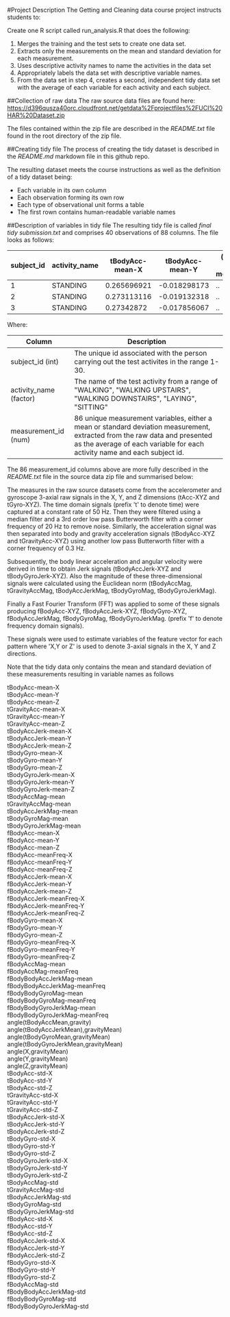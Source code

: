 #Project Description
The Getting and Cleaning data course project instructs students to: 

Create one R script called run_analysis.R that does the following: 

1. Merges the training and the test sets to create one data set.
2. Extracts only the measurements on the mean and standard deviation for each measurement. 
3. Uses descriptive activity names to name the activities in the data set
4. Appropriately labels the data set with descriptive variable names. 
5. From the data set in step 4, creates a second, independent tidy data set with the average of each variable for each activity and each subject.

##Collection of raw data
The raw source data files are found here: https://d396qusza40orc.cloudfront.net/getdata%2Fprojectfiles%2FUCI%20HAR%20Dataset.zip 

The files contained within the zip file are described in the *README.txt* file found in the root directory of the zip file.

##Creating tidy file
The process of creating the tidy dataset is described in the *README.md* markdown file in this github repo.

The resulting dataset meets the course instructions as well as the definition of a tidy dataset being:

* Each variable in its own column
* Each observation forming its own row
* Each type of observational unit forms a table
* The first rown contains human-readable variable names

##Description of variables in tidy file
The resulting tidy file is called *final tidy submission.txt* and comprises 40 observations of 88 columns.  The file looks as follows:

subject_id | activity_name | tBodyAcc-mean-X | tBodyAcc-mean-Y | (and 84 other measures)
--- | --- | --- | --- | ---
1 | STANDING | 0.265696921 | -0.018298173 | ..
2 | STANDING | 0.273113116 | -0.019132318 | ..
3 | STANDING | 0.27342872 | -0.017856067 | ..

Where:

Column | Description
------ | -----------
subject_id (int) | The unique id associated with the person carrying out the test activites in the range 1-30.
activity_name (factor) | The name of the test activity from a range of "WALKING", "WALKING UPSTAIRS", "WALKING DOWNSTAIRS", "LAYING", "SITTING"
measurement_id (num) | 86 unique measurement variables, either a mean or standard deviation measurement, extracted from the raw data and presented as the average of each variable for each activity name and each subject id.

The 86 measurement_id columns above are more fully described in the *README.txt* file in the source data zip file and summarised below: 

The measures in the raw source datasets come from the accelerometer and gyroscope 3-axial raw signals in the X, Y, and Z dimensions (tAcc-XYZ and tGyro-XYZ). The time domain signals (prefix 't' to denote time) were captured at a constant rate of 50 Hz. Then they were filtered using a median filter and a 3rd order low pass Butterworth filter with a corner frequency of 20 Hz to remove noise. Similarly, the acceleration signal was then separated into body and gravity acceleration signals (tBodyAcc-XYZ and tGravityAcc-XYZ) using another low pass Butterworth filter with a corner frequency of 0.3 Hz. 

Subsequently, the body linear acceleration and angular velocity were derived in time to obtain Jerk signals (tBodyAccJerk-XYZ and tBodyGyroJerk-XYZ). Also the magnitude of these three-dimensional signals were calculated using the Euclidean norm (tBodyAccMag, tGravityAccMag, tBodyAccJerkMag, tBodyGyroMag, tBodyGyroJerkMag). 

Finally a Fast Fourier Transform (FFT) was applied to some of these signals producing fBodyAcc-XYZ, fBodyAccJerk-XYZ, fBodyGyro-XYZ, fBodyAccJerkMag, fBodyGyroMag, fBodyGyroJerkMag. (prefix 'f' to denote frequency domain signals). 

These signals were used to estimate variables of the feature vector for each pattern where 'X,Y or Z' is used to denote 3-axial signals in the X, Y and Z directions.

Note that the tidy data only contains the mean and standard deviation of these measurements resulting in variable names as follows

tBodyAcc-mean-X  
tBodyAcc-mean-Y  
tBodyAcc-mean-Z  
tGravityAcc-mean-X  
tGravityAcc-mean-Y  
tGravityAcc-mean-Z  
tBodyAccJerk-mean-X  
tBodyAccJerk-mean-Y  
tBodyAccJerk-mean-Z  
tBodyGyro-mean-X  
tBodyGyro-mean-Y  
tBodyGyro-mean-Z  
tBodyGyroJerk-mean-X  
tBodyGyroJerk-mean-Y  
tBodyGyroJerk-mean-Z  
tBodyAccMag-mean  
tGravityAccMag-mean  
tBodyAccJerkMag-mean  
tBodyGyroMag-mean  
tBodyGyroJerkMag-mean  
fBodyAcc-mean-X  
fBodyAcc-mean-Y  
fBodyAcc-mean-Z  
fBodyAcc-meanFreq-X  
fBodyAcc-meanFreq-Y  
fBodyAcc-meanFreq-Z  
fBodyAccJerk-mean-X  
fBodyAccJerk-mean-Y  
fBodyAccJerk-mean-Z  
fBodyAccJerk-meanFreq-X  
fBodyAccJerk-meanFreq-Y  
fBodyAccJerk-meanFreq-Z  
fBodyGyro-mean-X  
fBodyGyro-mean-Y  
fBodyGyro-mean-Z  
fBodyGyro-meanFreq-X  
fBodyGyro-meanFreq-Y  
fBodyGyro-meanFreq-Z  
fBodyAccMag-mean  
fBodyAccMag-meanFreq   
fBodyBodyAccJerkMag-mean  
fBodyBodyAccJerkMag-meanFreq  
fBodyBodyGyroMag-mean  
fBodyBodyGyroMag-meanFreq  
fBodyBodyGyroJerkMag-mean  
fBodyBodyGyroJerkMag-meanFreq  
angle(tBodyAccMean,gravity)  
angle(tBodyAccJerkMean),gravityMean)  
angle(tBodyGyroMean,gravityMean)  
angle(tBodyGyroJerkMean,gravityMean)  
angle(X,gravityMean)  
angle(Y,gravityMean)  
angle(Z,gravityMean)  
tBodyAcc-std-X  
tBodyAcc-std-Y  
tBodyAcc-std-Z  
tGravityAcc-std-X  
tGravityAcc-std-Y  
tGravityAcc-std-Z  
tBodyAccJerk-std-X  
tBodyAccJerk-std-Y  
tBodyAccJerk-std-Z  
tBodyGyro-std-X  
tBodyGyro-std-Y  
tBodyGyro-std-Z  
tBodyGyroJerk-std-X  
tBodyGyroJerk-std-Y  
tBodyGyroJerk-std-Z  
tBodyAccMag-std  
tGravityAccMag-std  
tBodyAccJerkMag-std  
tBodyGyroMag-std  
tBodyGyroJerkMag-std  
fBodyAcc-std-X  
fBodyAcc-std-Y  
fBodyAcc-std-Z  
fBodyAccJerk-std-X  
fBodyAccJerk-std-Y  
fBodyAccJerk-std-Z  
fBodyGyro-std-X  
fBodyGyro-std-Y  
fBodyGyro-std-Z  
fBodyAccMag-std  
fBodyBodyAccJerkMag-std  
fBodyBodyGyroMag-std  
fBodyBodyGyroJerkMag-std  

